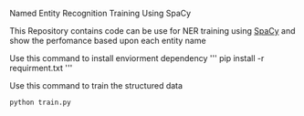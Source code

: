 Named Entity Recognition Training Using SpaCy


This Repository contains code can be use for NER training using [SpaCy](https://spacy.io/usage/training)
and show the perfomance based upon each entity name


Use this command to install enviorment dependency
'''
pip install -r requirment.txt
'''

Use this command to train the structured data
```
python train.py 
```
